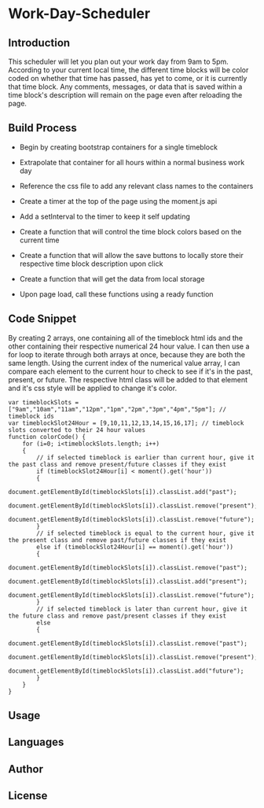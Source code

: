 # Work-Day-Scheduler

## Introduction
This scheduler will let you plan out your work day from 9am to 5pm. According to your current local time, the different time blocks will be color coded on whether that time has passed, has yet to come, or it is currently that time block. Any comments, messages, or data that is saved within a time block's description will remain on the page even after reloading the page. 

## Build Process
- Begin by creating bootstrap containers for a single timeblock
- Extrapolate that container for all hours within a normal business work day
- Reference the css file to add any relevant class names to the containers

- Create a timer at the top of the page using the moment.js api
- Add a setInterval to the timer to keep it self updating
- Create a function that will control the time block colors based on the current time
- Create a function that will allow the save buttons to locally store their respective time block description upon click
- Create a function that will get the data from local storage
- Upon page load, call these functions using a ready function

## Code Snippet
By creating 2 arrays, one containing all of the timeblock html ids and the other containing their respective numerical 24 hour value. I can then use a for loop to iterate through both arrays at once, because they are both the same length. Using the current index of the numerical value array, I can compare each element to the current hour to check to see if it's in the past, present, or future. The respective html class will be added to that element and it's css style will be applied to change it's color. 

```
var timeblockSlots = ["9am","10am","11am","12pm","1pm","2pm","3pm","4pm","5pm"]; // timeblock ids
var timeblockSlot24Hour = [9,10,11,12,13,14,15,16,17]; // timeblock slots converted to their 24 hour values
function colorCode() {
    for (i=0; i<timeblockSlots.length; i++) 
    {
        // if selected timeblock is earlier than current hour, give it the past class and remove present/future classes if they exist
        if (timeblockSlot24Hour[i] < moment().get('hour')) 
        {
            document.getElementById(timeblockSlots[i]).classList.add("past");
            document.getElementById(timeblockSlots[i]).classList.remove("present");
            document.getElementById(timeblockSlots[i]).classList.remove("future");
        }
        // if selected timeblock is equal to the current hour, give it the present class and remove past/future classes if they exist
        else if (timeblockSlot24Hour[i] == moment().get('hour')) 
        {
            document.getElementById(timeblockSlots[i]).classList.remove("past");
            document.getElementById(timeblockSlots[i]).classList.add("present");
            document.getElementById(timeblockSlots[i]).classList.remove("future");
        }
        // if selected timeblock is later than current hour, give it the future class and remove past/present classes if they exist
        else 
        {
            document.getElementById(timeblockSlots[i]).classList.remove("past");
            document.getElementById(timeblockSlots[i]).classList.remove("present");
            document.getElementById(timeblockSlots[i]).classList.add("future");
        }
    }
}
```

## Usage 


## Languages


## Author


## License
